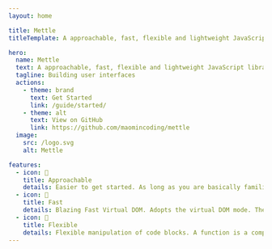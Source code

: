 ```yaml
---
layout: home

title: Mettle
titleTemplate: A approachable, fast, flexible and lightweight JavaScript library

hero:
  name: Mettle
  text: A approachable, fast, flexible and lightweight JavaScript library
  tagline: Building user interfaces
  actions:
    - theme: brand
      text: Get Started
      link: /guide/started/
    - theme: alt
      text: View on GitHub
      link: https://github.com/maomincoding/mettle
  image:
    src: /logo.svg
    alt: Mettle

features:
  - icon: 🔌
    title: Approachable
    details: Easier to get started. As long as you are basically familiar with HTML, CSS and JavaScript, you can get started directly. We can declaratively describe the relationship between the final output HTML and JavaScript states. Developers can focus more on the development of business logic and do not need to care too much about the details of DOM operations.
  - icon: 🚀
    title: Fast
    details: Blazing Fast Virtual DOM. Adopts the virtual DOM mode. The virtual DOM uses the diff algorithm to calculate the nodes that really need to be updated, minimizing DOM operations and the typesetting and redrawing losses caused by DOM operations. This significantly improves performance.
  - icon: 🔩
    title: Flexible
    details: Flexible manipulation of code blocks. A function is a component, which can be arbitrarily combined according to the size of the application. And the unique "island feature" of the component allows the level of virtual DOM tree calculation to be controlled at the component level.
---
```

